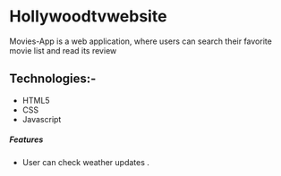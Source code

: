# Hollywoodtvwebsite 
Movies-App is a web application, where users can  search their favorite movie list and read  its review

## Technologies:-
- HTML5
- CSS
- Javascript

##### Features
- User can check weather updates .

